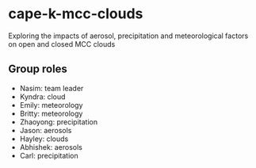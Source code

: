 # cape-k-mcc-clouds
Exploring the impacts of aerosol, precipitation and meteorological factors on open and closed MCC clouds

## Group roles
- Nasim: team leader
- Kyndra: cloud
- Emily: meteorology
- Britty: meteorology
- Zhaoyong: precipitation
- Jason: aerosols
- Hayley: clouds
- Abhishek: aerosols
- Carl: precipitation
